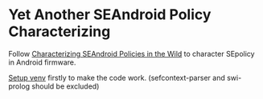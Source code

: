 # Yet Another SEAndroid Policy Characterizing

Follow  [Characterizing SEAndroid Policies in the Wild](https://arxiv.org/pdf/1510.05497.pdf) to character SEpolicy in Android firmware.

[Setup venv](https://github.com/dm4sec/BigMAC) firstly to make the code work.
(sefcontext-parser and swi-prolog should be excluded)

